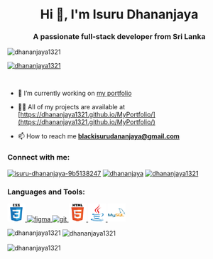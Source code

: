 <h1 align="center">Hi 👋, I'm Isuru Dhananjaya</h1>
<h3 align="center">A passionate full-stack developer from Sri Lanka</h3>

<p align="left"> <img src="https://komarev.com/ghpvc/?username=dhananjaya1321&label=Profile%20views&color=0e75b6&style=flat" alt="dhananjaya1321" /> </p>

<p align="left"> <a href="https://github.com/ryo-ma/github-profile-trophy"><img src="https://github-profile-trophy.vercel.app/?username=dhananjaya1321" alt="dhananjaya1321" /></a> </p>

<p align="left"> <a href="https://twitter.com/" target="blank"><img src="https://img.shields.io/twitter/follow/?logo=twitter&style=for-the-badge" alt="" /></a> </p>

- 🔭 I’m currently working on [my portfolio](https://github.com/Dhananjaya1321/MyPortfolio)

- 👨‍💻 All of my projects are available at [https://dhananjaya1321.github.io/MyPortfolio/](https://dhananjaya1321.github.io/MyPortfolio/)

- 📫 How to reach me **blackisurudananjaya@gmail.com**

<h3 align="left">Connect with me:</h3>
<p align="left">
<a href="https://linkedin.com/in/isuru-dhananjaya-9b5138247" target="blank"><img align="center" src="https://raw.githubusercontent.com/rahuldkjain/github-profile-readme-generator/master/src/images/icons/Social/linked-in-alt.svg" alt="isuru-dhananjaya-9b5138247" height="30" width="40" /></a>
<a href="https://fb.com/dhananjaya" target="blank"><img align="center" src="https://raw.githubusercontent.com/rahuldkjain/github-profile-readme-generator/master/src/images/icons/Social/facebook.svg" alt="dhananjaya" height="30" width="40" /></a>
<a href="https://instagram.com/dhananjaya1321" target="blank"><img align="center" src="https://raw.githubusercontent.com/rahuldkjain/github-profile-readme-generator/master/src/images/icons/Social/instagram.svg" alt="dhananjaya1321" height="30" width="40" /></a>
</p>

<h3 align="left">Languages and Tools:</h3>
<p align="left"> <a href="https://www.w3schools.com/css/" target="_blank" rel="noreferrer"> <img src="https://raw.githubusercontent.com/devicons/devicon/master/icons/css3/css3-original-wordmark.svg" alt="css3" width="40" height="40"/> </a> <a href="https://www.figma.com/" target="_blank" rel="noreferrer"> <img src="https://www.vectorlogo.zone/logos/figma/figma-icon.svg" alt="figma" width="40" height="40"/> </a> <a href="https://git-scm.com/" target="_blank" rel="noreferrer"> <img src="https://www.vectorlogo.zone/logos/git-scm/git-scm-icon.svg" alt="git" width="40" height="40"/> </a> <a href="https://www.w3.org/html/" target="_blank" rel="noreferrer"> <img src="https://raw.githubusercontent.com/devicons/devicon/master/icons/html5/html5-original-wordmark.svg" alt="html5" width="40" height="40"/> </a> <a href="https://www.java.com" target="_blank" rel="noreferrer"> <img src="https://raw.githubusercontent.com/devicons/devicon/master/icons/java/java-original.svg" alt="java" width="40" height="40"/> </a> <a href="https://www.mysql.com/" target="_blank" rel="noreferrer"> <img src="https://raw.githubusercontent.com/devicons/devicon/master/icons/mysql/mysql-original-wordmark.svg" alt="mysql" width="40" height="40"/> </a> </p>

<p><img align="left" src="https://github-readme-stats.vercel.app/api/top-langs?username=dhananjaya1321&show_icons=true&locale=en&layout=compact" alt="dhananjaya1321" /></p>

<p>&nbsp;<img align="center" src="https://github-readme-stats.vercel.app/api?username=dhananjaya1321&show_icons=true&locale=en" alt="dhananjaya1321" /></p>

<p><img align="center" src="https://github-readme-streak-stats.herokuapp.com/?user=dhananjaya1321&" alt="dhananjaya1321" /></p>
